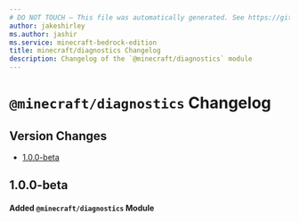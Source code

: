 ```yaml
---
# DO NOT TOUCH — This file was automatically generated. See https://github.com/mojang/minecraftapidocsgenerator to modify descriptions, examples, etc.
author: jakeshirley
ms.author: jashir
ms.service: minecraft-bedrock-edition
title: minecraft/diagnostics Changelog
description: Changelog of the `@minecraft/diagnostics` module
---
```

# `@minecraft/diagnostics` Changelog

## Version Changes
- [1.0.0-beta](#100-beta)

## 1.0.0-beta
#### Added `@minecraft/diagnostics` Module
